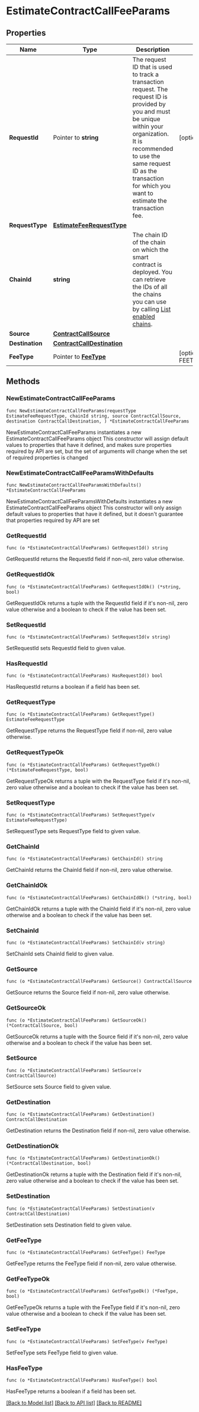 # EstimateContractCallFeeParams

## Properties

Name | Type | Description | Notes
------------ | ------------- | ------------- | -------------
**RequestId** | Pointer to **string** | The request ID that is used to track a transaction request. The request ID is provided by you and must be unique within your organization. It is recommended to use the same request ID as the transaction for which you want to estimate the transaction fee. | [optional] 
**RequestType** | [**EstimateFeeRequestType**](EstimateFeeRequestType.md) |  | 
**ChainId** | **string** | The chain ID of the chain on which the smart contract is deployed. You can retrieve the IDs of all the chains you can use by calling [List enabled chains](/v2/api-references/wallets/list-enabled-chains). | 
**Source** | [**ContractCallSource**](ContractCallSource.md) |  | 
**Destination** | [**ContractCallDestination**](ContractCallDestination.md) |  | 
**FeeType** | Pointer to [**FeeType**](FeeType.md) |  | [optional] [default to FEETYPE_EVM_EIP_1559]

## Methods

### NewEstimateContractCallFeeParams

`func NewEstimateContractCallFeeParams(requestType EstimateFeeRequestType, chainId string, source ContractCallSource, destination ContractCallDestination, ) *EstimateContractCallFeeParams`

NewEstimateContractCallFeeParams instantiates a new EstimateContractCallFeeParams object
This constructor will assign default values to properties that have it defined,
and makes sure properties required by API are set, but the set of arguments
will change when the set of required properties is changed

### NewEstimateContractCallFeeParamsWithDefaults

`func NewEstimateContractCallFeeParamsWithDefaults() *EstimateContractCallFeeParams`

NewEstimateContractCallFeeParamsWithDefaults instantiates a new EstimateContractCallFeeParams object
This constructor will only assign default values to properties that have it defined,
but it doesn't guarantee that properties required by API are set

### GetRequestId

`func (o *EstimateContractCallFeeParams) GetRequestId() string`

GetRequestId returns the RequestId field if non-nil, zero value otherwise.

### GetRequestIdOk

`func (o *EstimateContractCallFeeParams) GetRequestIdOk() (*string, bool)`

GetRequestIdOk returns a tuple with the RequestId field if it's non-nil, zero value otherwise
and a boolean to check if the value has been set.

### SetRequestId

`func (o *EstimateContractCallFeeParams) SetRequestId(v string)`

SetRequestId sets RequestId field to given value.

### HasRequestId

`func (o *EstimateContractCallFeeParams) HasRequestId() bool`

HasRequestId returns a boolean if a field has been set.

### GetRequestType

`func (o *EstimateContractCallFeeParams) GetRequestType() EstimateFeeRequestType`

GetRequestType returns the RequestType field if non-nil, zero value otherwise.

### GetRequestTypeOk

`func (o *EstimateContractCallFeeParams) GetRequestTypeOk() (*EstimateFeeRequestType, bool)`

GetRequestTypeOk returns a tuple with the RequestType field if it's non-nil, zero value otherwise
and a boolean to check if the value has been set.

### SetRequestType

`func (o *EstimateContractCallFeeParams) SetRequestType(v EstimateFeeRequestType)`

SetRequestType sets RequestType field to given value.


### GetChainId

`func (o *EstimateContractCallFeeParams) GetChainId() string`

GetChainId returns the ChainId field if non-nil, zero value otherwise.

### GetChainIdOk

`func (o *EstimateContractCallFeeParams) GetChainIdOk() (*string, bool)`

GetChainIdOk returns a tuple with the ChainId field if it's non-nil, zero value otherwise
and a boolean to check if the value has been set.

### SetChainId

`func (o *EstimateContractCallFeeParams) SetChainId(v string)`

SetChainId sets ChainId field to given value.


### GetSource

`func (o *EstimateContractCallFeeParams) GetSource() ContractCallSource`

GetSource returns the Source field if non-nil, zero value otherwise.

### GetSourceOk

`func (o *EstimateContractCallFeeParams) GetSourceOk() (*ContractCallSource, bool)`

GetSourceOk returns a tuple with the Source field if it's non-nil, zero value otherwise
and a boolean to check if the value has been set.

### SetSource

`func (o *EstimateContractCallFeeParams) SetSource(v ContractCallSource)`

SetSource sets Source field to given value.


### GetDestination

`func (o *EstimateContractCallFeeParams) GetDestination() ContractCallDestination`

GetDestination returns the Destination field if non-nil, zero value otherwise.

### GetDestinationOk

`func (o *EstimateContractCallFeeParams) GetDestinationOk() (*ContractCallDestination, bool)`

GetDestinationOk returns a tuple with the Destination field if it's non-nil, zero value otherwise
and a boolean to check if the value has been set.

### SetDestination

`func (o *EstimateContractCallFeeParams) SetDestination(v ContractCallDestination)`

SetDestination sets Destination field to given value.


### GetFeeType

`func (o *EstimateContractCallFeeParams) GetFeeType() FeeType`

GetFeeType returns the FeeType field if non-nil, zero value otherwise.

### GetFeeTypeOk

`func (o *EstimateContractCallFeeParams) GetFeeTypeOk() (*FeeType, bool)`

GetFeeTypeOk returns a tuple with the FeeType field if it's non-nil, zero value otherwise
and a boolean to check if the value has been set.

### SetFeeType

`func (o *EstimateContractCallFeeParams) SetFeeType(v FeeType)`

SetFeeType sets FeeType field to given value.

### HasFeeType

`func (o *EstimateContractCallFeeParams) HasFeeType() bool`

HasFeeType returns a boolean if a field has been set.


[[Back to Model list]](../README.md#documentation-for-models) [[Back to API list]](../README.md#documentation-for-api-endpoints) [[Back to README]](../README.md)


